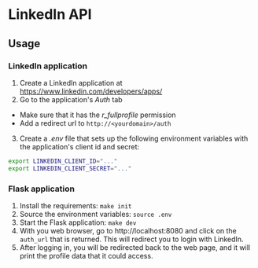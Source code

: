 # LinkedIn API

## Usage

### LinkedIn application
1. Create a LinkedIn application at https://www.linkedin.com/developers/apps/
2. Go to the application's *Auth* tab
  * Make sure that it has the *r_fullprofile* permission
  * Add a redirect url to `http://<yourdomain>/auth`
3. Create a *.env* file that sets up the following environment variables with the application's client id and secret:

```bash
export LINKEDIN_CLIENT_ID="..."
export LINKEDIN_CLIENT_SECRET="..."
```

### Flask application
1. Install the requirements: `make init`
2. Source the environment variables: `source .env`
3. Start the Flask application: `make dev`
4. With you web browser, go to http://localhost:8080 and click on the `auth_url` that is returned. This will redirect you to login with LinkedIn.
5. After logging in, you will be redirected back to the web page, and it will print the profile data that it could access.

